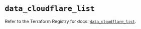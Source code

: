 # `data_cloudflare_list`

Refer to the Terraform Registry for docs: [`data_cloudflare_list`](https://registry.terraform.io/providers/cloudflare/cloudflare/4.44.0/docs/data-sources/list).
